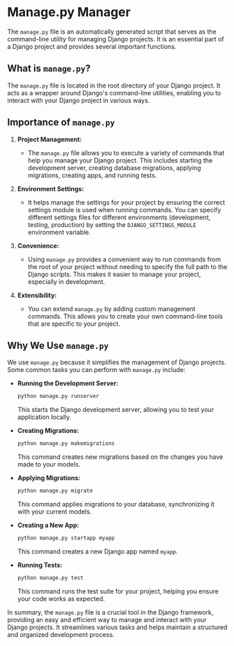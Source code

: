 # Manage.py Manager

The `manage.py` file is an automatically generated script that serves as the command-line utility for managing Django projects. It is an essential part of a Django project and provides several important functions.

## What is `manage.py`?

The `manage.py` file is located in the root directory of your Django project. It acts as a wrapper around Django's command-line utilities, enabling you to interact with your Django project in various ways.

## Importance of `manage.py`

1. **Project Management:**
   - The `manage.py` file allows you to execute a variety of commands that help you manage your Django project. This includes starting the development server, creating database migrations, applying migrations, creating apps, and running tests.

2. **Environment Settings:**
   - It helps manage the settings for your project by ensuring the correct settings module is used when running commands. You can specify different settings files for different environments (development, testing, production) by setting the `DJANGO_SETTINGS_MODULE` environment variable.

3. **Convenience:**
   - Using `manage.py` provides a convenient way to run commands from the root of your project without needing to specify the full path to the Django scripts. This makes it easier to manage your project, especially in development.

4. **Extensibility:**
   - You can extend `manage.py` by adding custom management commands. This allows you to create your own command-line tools that are specific to your project.

## Why We Use `manage.py`

We use `manage.py` because it simplifies the management of Django projects. Some common tasks you can perform with `manage.py` include:

- **Running the Development Server:**
  ```bash
  python manage.py runserver
  ```
  This starts the Django development server, allowing you to test your application locally.

- **Creating Migrations:**
  ```bash
  python manage.py makemigrations
  ```
  This command creates new migrations based on the changes you have made to your models.

- **Applying Migrations:**
  ```bash
  python manage.py migrate
  ```
  This command applies migrations to your database, synchronizing it with your current models.

- **Creating a New App:**
  ```bash
  python manage.py startapp myapp
  ```
  This command creates a new Django app named `myapp`.

- **Running Tests:**
  ```bash
  python manage.py test
  ```
  This command runs the test suite for your project, helping you ensure your code works as expected.

In summary, the `manage.py` file is a crucial tool in the Django framework, providing an easy and efficient way to manage and interact with your Django projects. It streamlines various tasks and helps maintain a structured and organized development process.